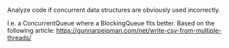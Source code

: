 Analyze code if concurrent data structures are obviously used incorrectly.

I.e. a ConcurrentQueue where a BlockingQueue fits better. Based on the following article: https://gunnarpeipman.com/net/write-csv-from-multiple-threads/
